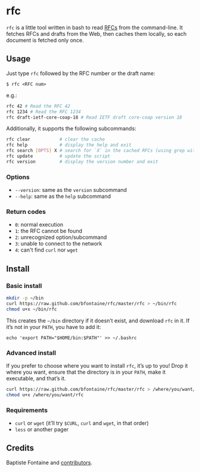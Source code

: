 # rfc

`rfc` is a little tool written in bash to read [RFCs][ietf-rfc] from the
command-line. It fetches RFCs and drafts from the Web, then caches them
locally, so each document is fetched only once.

[ietf-rfc]: http://www.ietf.org/rfc.html

## Usage

Just type `rfc` followed by the RFC number or the draft name:

```
$ rfc <RFC num>
```

e.g.:

```sh
rfc 42 # Read the RFC 42
rfc 1234 # Read the RFC 1234
rfc draft-ietf-core-coap-18 # Read IETF draft core-coap version 18
```

Additionally, it supports the following subcommands:

```sh
rfc clear           # clear the cache
rfc help            # display the help and exit
rfc search [OPTS] X # search for `X` in the cached RFCs (using grep with OPTS passed through)
rfc update          # update the script
rfc version         # display the version number and exit
```

### Options

- `--version`: same as the `version` subcommand
- `--help`: same as the `help` subcommand

### Return codes

- `0`: normal execution
- `1`: the RFC cannot be found
- `2`: unrecognized option/subcommand
- `3`: unable to connect to the network
- `4`: can't find `curl` nor `wget`


## Install

### Basic install

```sh
mkdir -p ~/bin
curl https://raw.github.com/bfontaine/rfc/master/rfc > ~/bin/rfc
chmod u+x ~/bin/rfc
```

This creates the `~/bin` directory if it doesn’t exist, and download `rfc` in it.
If it’s not in your `PATH`, you have to add it:

```
echo 'export PATH="$HOME/bin:$PATH"' >> ~/.bashrc
```

### Advanced install

If you prefer to choose where you want to install `rfc`, it’s up to you! Drop it
where you want, ensure that the directory is in your `PATH`, make it executable,
and that’s it.

```sh
curl https://raw.github.com/bfontaine/rfc/master/rfc > /where/you/want/rfc
chmod u+x /where/you/want/rfc
```

### Requirements

- `curl` or `wget` (it’ll try `$CURL`, `curl` and `wget`, in that order)
- `less` or another pager

## Credits

Baptiste Fontaine and [contributors](https://github.com/bfontaine/rfc/graphs/contributors).
